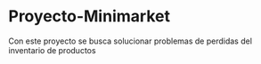 # Proyecto-Minimarket

Con este proyecto se busca solucionar problemas de perdidas del inventario de productos 
